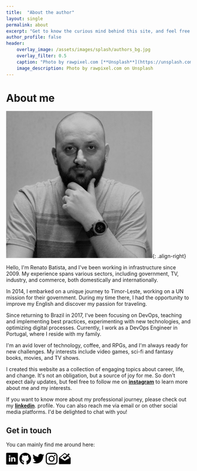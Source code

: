 ```yaml
---
title:  "About the author"
layout: single
permalink: about
excerpt: "Get to know the curious mind behind this site, and feel free to explore and make yourself at home. ;)"
author_profile: false
header:
    overlay_image: /assets/images/splash/authors_bg.jpg
    overlay_filter: 0.5
    caption: "Photo by rawpixel.com [**Unsplash**](https://unsplash.com/photos/EF8Jr-uPS2Y)"
    image_description: Photo by rawpixel.com on Unsplash
---
```

# About me

![Renato Batista](/assets/images/authors/renato_batista_400px.jpg){: .align-right}

Hello, I'm Renato Batista, and I've been working in infrastructure since 2009. My experience spans various sectors, including government, TV, industry, and commerce, both domestically and internationally.

In 2014, I embarked on a unique journey to Timor-Leste, working on a UN mission for their government. During my time there, I had the opportunity to improve my English and discover my passion for traveling.

Since returning to Brazil in 2017, I've been focusing on DevOps, teaching and implementing best practices, experimenting with new technologies, and optimizing digital processes. Currently, I work as a DevOps Engineer in Portugal, where I reside with my family.

I'm an avid lover of technology, coffee, and RPGs, and I'm always ready for new challenges. My interests include video games, sci-fi and fantasy books, movies, and TV shows.

I created this website as a collection of engaging topics about career, life, and change. It's not an obligation, but a source of joy for me. So don't expect daily updates, but feel free to follow me on [**instagram**](https://instagram.com/zenatuz) to learn more about me and my interests.

If you want to know more about my professional journey, please check out my [**linkedin**](https://linkedin.com/in/zenatuz). profile. You can also reach me via email or on other social media platforms. I'd be delighted to chat with you!

## Get in touch
You can mainly find me around here:

[![image](/assets/images/icons/32px/linkedin.png)](https://linkedin.com/in/zenatuz)  [![image](/assets/images/icons/32px/github.png)](https://github.com/zenatuz)  [![image](/assets/images/icons/32px/twitter.png)](https://twitter.com/zenatuz)  [![image](/assets/images/icons/32px/instagram.png)](https://instagram.com/zenatuz)  [![image](/assets/images/icons/32px/inbox.png)](mailto:contato@renatobatista.com.br)

